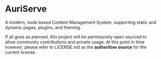 # AuriServe
A modern, node based Content Management System, supporting static and dynamic pages, plugins, and theming.

If all goes as planned, this project will be permissively open sourced to allow community contributions and private usage. At this point in time however, please refer to LICENSE.md as the **authoritive source** for the current license.
